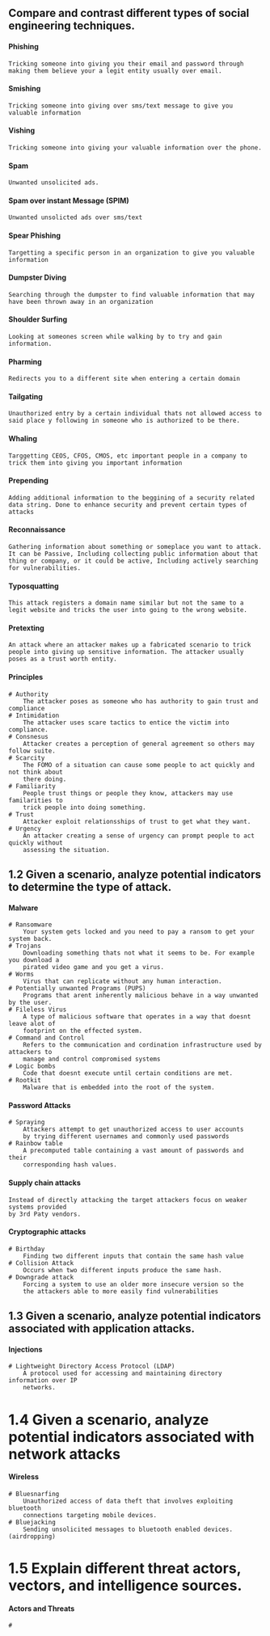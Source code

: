 ## Compare and contrast different types of social engineering techniques.

#### Phishing
	Tricking someone into giving you their email and password through making them believe your a legit entity usually over email.
#### Smishing
	Tricking someone into giving over sms/text message to give you valuable information
#### Vishing
	Tricking someone into giving your valuable information over the phone.
#### Spam
	Unwanted unsolicited ads.
#### Spam over instant Message (SPIM)
	Unwanted unsolicted ads over sms/text
#### Spear Phishing
	Targetting a specific person in an organization to give you valuable information
#### Dumpster Diving
	Searching through the dumpster to find valuable information that may have been thrown away in an organization
#### Shoulder Surfing
	Looking at someones screen while walking by to try and gain information.
#### Pharming
	Redirects you to a different site when entering a certain domain
#### Tailgating
	Unauthorized entry by a certain individual thats not allowed access to said place y following in someone who is authorized to be there.
#### Whaling
	Targgetting CEOS, CFOS, CMOS, etc important people in a company to trick them into giving you important information
#### Prepending
	Adding additional information to the beggining of a security related data string. Done to enhance security and prevent certain types of attacks
#### Reconnaissance
	Gathering information about something or someplace you want to attack. It can be Passive, Including collecting public information about that thing or company, or it could be active, Including actively searching for vulnerabilities.
#### Typosquatting
	This attack registers a domain name similar but not the same to a legit website and tricks the user into going to the wrong website.
#### Pretexting
	An attack where an attacker makes up a fabricated scenario to trick people into giving up sensitive information. The attacker usually poses as a trust worth entity.
#### Principles
	# Authority
		The attacker poses as someone who has authority to gain trust and compliance
	# Intimidation
		The attacker uses scare tactics to entice the victim into compliance.
	# Consnesus
		Attacker creates a perception of general agreement so others may follow suite.
	# Scarcity
		The FOMO of a situation can cause some people to act quickly and not think about
		there doing.
	# Familiarity
		People trust things or people they know, attackers may use familarities to 
		trick people into doing something.
	# Trust
		Attacker exploit relationsships of trust to get what they want.
	# Urgency
		An attacker creating a sense of urgency can prompt people to act quickly without
		assessing the situation.
## 1.2 Given a scenario, analyze potential indicators to determine the type of attack.

#### Malware
	# Ransomware
		Your system gets locked and you need to pay a ransom to get your system back.
	# Trojans
		Downloading something thats not what it seems to be. For example you download a
		pirated video game and you get a virus.
	# Worms
		Virus that can replicate without any human interaction.
	# Potentially unwanted Programs (PUPS)
		Programs that arent inherently malicious behave in a way unwanted by the user.
	# Fileless Virus
		A type of malicious software that operates in a way that doesnt leave alot of
		footprint on the effected system.
	# Command and Control
		Refers to the communication and cordination infrastructure used by attackers to 
		manage and control compromised systems
	# Logic bombs
		Code that doesnt execute until certain conditions are met.
	# Rootkit
		Malware that is embedded into the root of the system.
#### Password Attacks
	# Spraying
		Attackers attempt to get unauthorized access to user accounts 
		by trying different usernames and commonly used passwords
	# Rainbow table
		A precomputed table containing a vast amount of passwords and their
		corresponding hash values.
#### Supply chain attacks
	Instead of directly attacking the target attackers focus on weaker systems provided
	by 3rd Paty vendors.
#### Cryptographic attacks
	# Birthday
		Finding two different inputs that contain the same hash value
	# Collision Attack
		Occurs when two different inputs produce the same hash.
	# Downgrade attack
		Forcing a system to use an older more insecure version so the
		the attackers able to more easily find vulnerabilities
## 1.3 Given a scenario, analyze potential indicators associated with application attacks.
#### Injections
	# Lightweight Directory Access Protocol (LDAP)
		A protocol used for accessing and maintaining directory information over IP
		networks.
# 1.4 Given a scenario, analyze potential indicators associated with network attacks
#### Wireless
	# Bluesnarfing
		Unauthorized access of data theft that involves exploiting bluetooth
		connections targeting mobile devices.
	# Bluejacking
		Sending unsolicited messages to bluetooth enabled devices. (airdropping)
# 1.5 Explain different threat actors, vectors, and intelligence sources.
#### Actors and Threats
	# 
